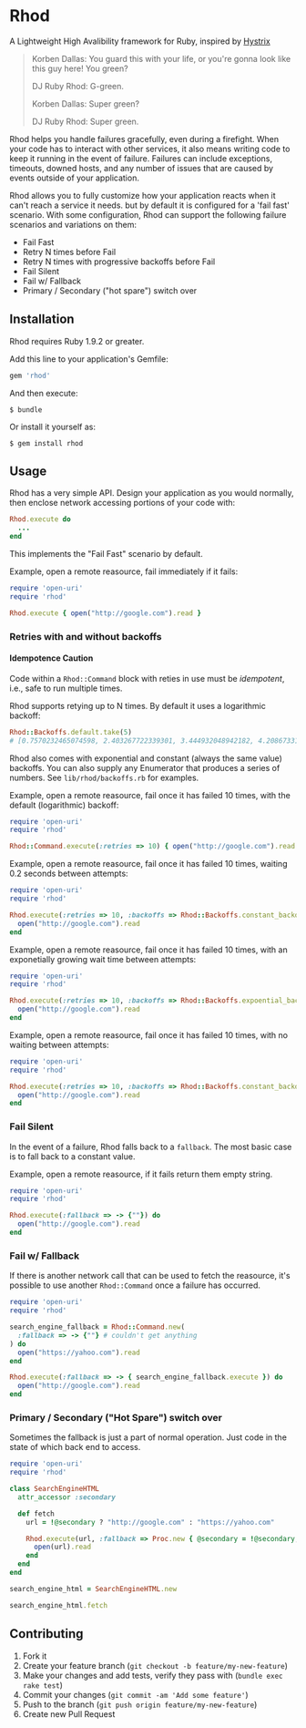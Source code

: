 # Rhod

A Lightweight High Avalibility framework for Ruby, inspired by [Hystrix](https://github.com/Netflix/Hystrix)

> Korben Dallas: You guard this with your life, or you're gonna look like this guy here! You green?
>
> DJ Ruby Rhod: G-green.
>
> Korben Dallas: Super green?
>
> DJ Ruby Rhod: Super green.

Rhod helps you handle failures gracefully, even during a firefight. When your code has to interact with other services, it also means writing code to keep it running in the event of failure. Failures can include exceptions, timeouts, downed hosts, and any number of issues that are caused by events outside of your application.

Rhod allows you to fully customize how your application reacts when it can't reach a service it needs. but by default it is configured for a 'fail fast' scenario. With some configuration, Rhod can support the following failure scenarios and variations on them:

  - Fail Fast
  - Retry N times before Fail
  - Retry N times with progressive backoffs before Fail
  - Fail Silent
  - Fail w/ Fallback
  - Primary / Secondary ("hot spare") switch over

## Installation

Rhod requires Ruby 1.9.2 or greater.

Add this line to your application's Gemfile:

```ruby
gem 'rhod'
```

And then execute:

    $ bundle

Or install it yourself as:

    $ gem install rhod

## Usage

Rhod has a very simple API. Design your application as you would normally, then enclose network accessing portions of your code with:

```ruby
Rhod.execute do
  ...
end
```

This implements the "Fail Fast" scenario by default.

Example, open a remote reasource, fail immediately if it fails:

```ruby
require 'open-uri'
require 'rhod'

Rhod.execute { open("http://google.com").read }
```

### Retries with and without backoffs

#### Idempotence Caution

Code within a `Rhod::Command` block with reties in use must be _idempotent_, i.e., safe to run multiple times.

Rhod supports retying up to N times. By default it uses a logarithmic backoff:

```ruby
Rhod::Backoffs.default.take(5)
# [0.7570232465074598, 2.403267722339301, 3.444932048942182, 4.208673319629471, 4.811984719351674]
```

Rhod also comes with exponential and constant (always the same value) backoffs. You can also supply any Enumerator that produces a series of numbers. See `lib/rhod/backoffs.rb` for examples.

Example, open a remote reasource, fail once it has failed 10 times, with the default (logarithmic) backoff:

```ruby
require 'open-uri'
require 'rhod'

Rhod::Command.execute(:retries => 10) { open("http://google.com").read }
```

Example, open a remote reasource, fail once it has failed 10 times, waiting 0.2 seconds between attempts:

```ruby
require 'open-uri'
require 'rhod'

Rhod.execute(:retries => 10, :backoffs => Rhod::Backoffs.constant_backoff(0.2)) do
  open("http://google.com").read
end
```

Example, open a remote reasource, fail once it has failed 10 times, with an exponetially growing wait time between attempts:

```ruby
require 'open-uri'
require 'rhod'

Rhod.execute(:retries => 10, :backoffs => Rhod::Backoffs.expoential_backoffs) do
  open("http://google.com").read
end
```

Example, open a remote reasource, fail once it has failed 10 times, with no waiting between attempts:

```ruby
require 'open-uri'
require 'rhod'

Rhod.execute(:retries => 10, :backoffs => Rhod::Backoffs.constant_backoff(0)) do
  open("http://google.com").read
end
```

### Fail Silent

In the event of a failure, Rhod falls back to a `fallback`. The most basic case is to fall back to a constant value.

Example, open a remote reasource, if it fails return them empty string.

```ruby
require 'open-uri'
require 'rhod'

Rhod.execute(:fallback => -> {""}) do
  open("http://google.com").read
end
```

### Fail w/ Fallback

If there is another network call that can be used to fetch the reasource, it's possible to use another `Rhod::Command` once a failure has occurred.

```ruby
require 'open-uri'
require 'rhod'

search_engine_fallback = Rhod::Command.new(
  :fallback => -> {""} # couldn't get anything
) do
  open("https://yahoo.com").read
end

Rhod.execute(:fallback => -> { search_engine_fallback.execute }) do
  open("http://google.com").read
end
```

### Primary / Secondary ("Hot Spare") switch over

Sometimes the fallback is just a part of normal operation. Just code in the state of which back end to access.

```ruby
require 'open-uri'
require 'rhod'

class SearchEngineHTML
  attr_accessor :secondary

  def fetch
    url = !@secondary ? "http://google.com" : "https://yahoo.com"

    Rhod.execute(url, :fallback => Proc.new { @secondary = !@secondary; fetch }) do |url|
      open(url).read
    end
  end
end

search_engine_html = SearchEngineHTML.new

search_engine_html.fetch
```

## Contributing

1. Fork it
2. Create your feature branch (`git checkout -b feature/my-new-feature`)
3. Make your changes and add tests, verify they pass with (`bundle exec rake test`)
4. Commit your changes (`git commit -am 'Add some feature'`)
5. Push to the branch (`git push origin feature/my-new-feature`)
6. Create new Pull Request
